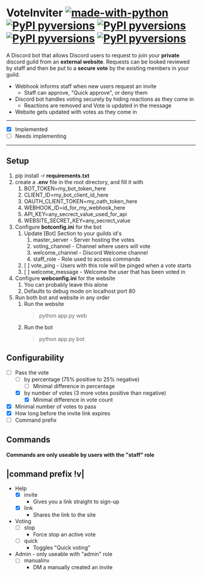 # VoteInviter    [![made-with-python](https://img.shields.io/badge/Made%20with-Python-1f425f.svg)](https://www.python.org/) [![PyPI pyversions](https://img.shields.io/badge/discord-green)](https://pypi.python.org/pypi/ansicolortags/) [![PyPI pyversions](https://img.shields.io/badge/requests-yellowgreen)](https://pypi.python.org/pypi/ansicolortags/) [![PyPI pyversions](https://img.shields.io/badge/python-dotenv-yellowgreen)](https://pypi.python.org/pypi/ansicolortags/) [![PyPI pyversions](https://img.shields.io/badge/SQLite3-yellowgreen)](https://pypi.python.org/pypi/ansicolortags/)

A Discord bot that allows Discord users to request to join your **private** discord guild from an **external website**. Requests can be looked reviewed by staff and then be put to a **secure vote** by the existing members in your guild.

* Webhook informs staff when new users request an invite
  * Staff can approve, "Quick approve", or deny them
* Discord bot handles voting securely by hiding reactions as they come in
  * Reactions are removed and Vote is updated in the message
* Website gets updated with votes as they come in
---


- [x] Implemented
- [ ] Needs implementing
---
## Setup
1. pip install -r **requirements.txt**
2. create a **.env** file in the root directory, and fill it with
   1. BOT_TOKEN=my_bot_token_here
   2. CLIENT_ID=my_bot_client_id_here
   3. OAUTH_CLIENT_TOKEN=my_oath_token_here
   4. WEBHOOK_ID=id_for_my_webhook_here
   5. API_KEY=any_secrect_value_used_for_api
   6. WEBSITE_SECRET_KEY=any_secrect_value
3. Configure **botconfig.ini** for the bot
   1. Update [Bot] Section to your guilds id's
      1. master_server - Server hosting the votes
      2. voting_channel - Channel where users will vote
      3. welcome_channel - Discord Welcome channel
      4. staff_role - Role used to access commands
   2.  [ ] vote_ping - Users with this role will be pinged when a vote starts
      5. [ ] welcome_message - Welcome the user that has been voted in
4. Configure **webconfig.ini** for the website
   1. You can probably leave this alone
   2. Defaults to debug mode on localhost port 80
5. Run both bot and website in any order
   1. Run the website 
        > python app.py web
   2. Run the bot
        > python app.py bot
## Configurability
* [ ] Pass the vote 
  * [ ] by percentage (75% positive to 25% negative)
     * [ ] Minimal difference in percentage
  * [x] by number of votes (3 more votes positive than negative) 
     * [x] Minimal difference in vote count
* [x] Minimal number of votes to pass
* [x] How long before the invite link expires
* [ ] Command prefix

## Commands
#### Commands are only useable by users with the "staff" role

|command prefix **!v**|
---
* Help
  * [x] invite
    * Gives you a link straight to sign-up
  * [x] link
    * Shares the link to the site
* Voting
  * [ ] stop
    * Force stop an active vote
  * [ ] quick
    * Toggles "Quick voting"
* Admin - only useable with "admin" role
  * [ ] manualinv
    * DM a manually created an invite
  

